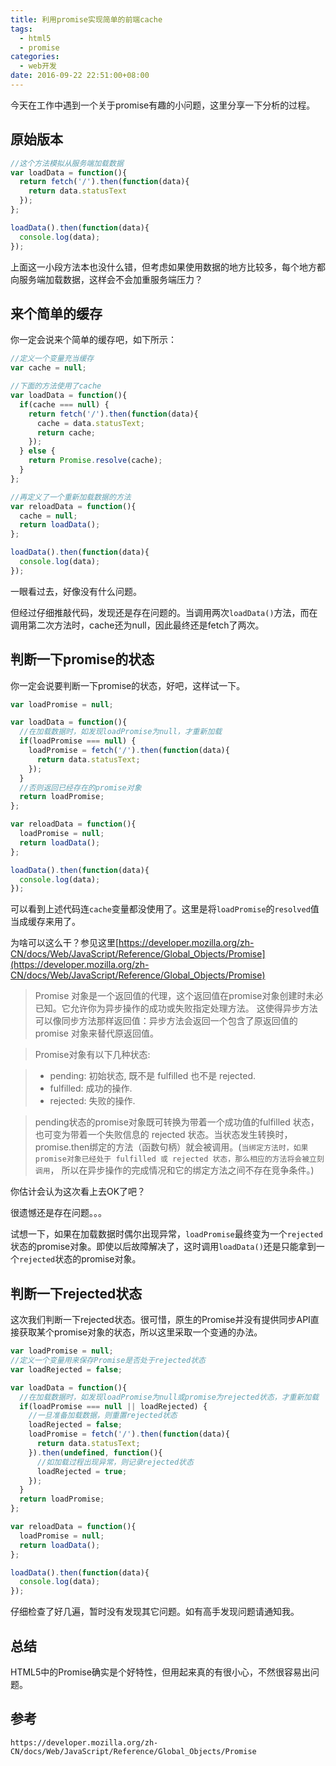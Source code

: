 ```yaml
---
title: 利用promise实现简单的前端cache
tags:
  - html5
  - promise
categories:
  - web开发
date: 2016-09-22 22:51:00+08:00
---
```

今天在工作中遇到一个关于promise有趣的小问题，这里分享一下分析的过程。

## 原始版本

```javascript
//这个方法模拟从服务端加载数据
var loadData = function(){
  return fetch('/').then(function(data){
    return data.statusText
  });
};

loadData().then(function(data){
  console.log(data);
});
```

上面这一小段方法本也没什么错，但考虑如果使用数据的地方比较多，每个地方都向服务端加载数据，这样会不会加重服务端压力？

## 来个简单的缓存

你一定会说来个简单的缓存吧，如下所示：

```javascript
//定义一个变量充当缓存
var cache = null;

//下面的方法使用了cache
var loadData = function(){
  if(cache === null) {
    return fetch('/').then(function(data){
      cache = data.statusText;
      return cache;
    });
  } else {
    return Promise.resolve(cache);
  }
};

//再定义了一个重新加载数据的方法
var reloadData = function(){
  cache = null;
  return loadData();
};

loadData().then(function(data){
  console.log(data);
});
```

一眼看过去，好像没有什么问题。

但经过仔细推敲代码，发现还是存在问题的。当调用两次`loadData()`方法，而在调用第二次方法时，cache还为null，因此最终还是fetch了两次。

## 判断一下promise的状态

你一定会说要判断一下promise的状态，好吧，这样试一下。

```javascript
var loadPromise = null;

var loadData = function(){
  //在加载数据时，如发现loadPromise为null，才重新加载
  if(loadPromise === null) {
    loadPromise = fetch('/').then(function(data){
      return data.statusText;
    });
  }
  //否则返回已经存在的promise对象
  return loadPromise;
};

var reloadData = function(){
  loadPromise = null;
  return loadData();
};

loadData().then(function(data){
  console.log(data);
});
```

可以看到上述代码连`cache`变量都没使用了。这里是将`loadPromise`的`resolved`值当成缓存来用了。

为啥可以这么干？参见这里[https://developer.mozilla.org/zh-CN/docs/Web/JavaScript/Reference/Global_Objects/Promise](https://developer.mozilla.org/zh-CN/docs/Web/JavaScript/Reference/Global_Objects/Promise)

> Promise 对象是一个返回值的代理，这个返回值在promise对象创建时未必已知。它允许你为异步操作的成功或失败指定处理方法。 这使得异步方法可以像同步方法那样返回值：异步方法会返回一个包含了原返回值的 promise 对象来替代原返回值。

> Promise对象有以下几种状态:

> * pending: 初始状态, 既不是 fulfilled 也不是 rejected.
> * fulfilled: 成功的操作.
> * rejected: 失败的操作.

> pending状态的promise对象既可转换为带着一个成功值的fulfilled 状态，也可变为带着一个失败信息的 rejected 状态。当状态发生转换时，promise.then绑定的方法（函数句柄）就会被调用。(`当绑定方法时，如果 promise对象已经处于 fulfilled 或 rejected 状态，那么相应的方法将会被立刻调用`， 所以在异步操作的完成情况和它的绑定方法之间不存在竞争条件。)

你估计会认为这次看上去OK了吧？

很遗憾还是存在问题。。。

试想一下，如果在加载数据时偶尔出现异常，`loadPromise`最终变为一个`rejected`状态的promise对象。即使以后故障解决了，这时调用`loadData()`还是只能拿到一个`rejected`状态的promise对象。

## 判断一下rejected状态

这次我们判断一下rejected状态。很可惜，原生的Promise并没有提供同步API直接获取某个promise对象的状态，所以这里采取一个变通的办法。

```javascript
var loadPromise = null;
//定义一个变量用来保存Promise是否处于rejected状态
var loadRejected = false;

var loadData = function(){
  //在加载数据时，如发现loadPromise为null或promise为rejected状态，才重新加载
  if(loadPromise === null || loadRejected) {
    //一旦准备加载数据，则重置rejected状态
    loadRejected = false;
    loadPromise = fetch('/').then(function(data){
      return data.statusText;
    }).then(undefined, function(){
      //如加载过程出现异常，则记录rejected状态
      loadRejected = true;
    });
  }
  return loadPromise;
};

var reloadData = function(){
  loadPromise = null;
  return loadData();
};

loadData().then(function(data){
  console.log(data);
});
```

仔细检查了好几遍，暂时没有发现其它问题。如有高手发现问题请通知我。

## 总结

HTML5中的Promise确实是个好特性，但用起来真的有很小心，不然很容易出问题。

## 参考

`https://developer.mozilla.org/zh-CN/docs/Web/JavaScript/Reference/Global_Objects/Promise`
